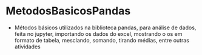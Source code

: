 # MetodosBasicosPandas
- Métodos básicos utilizados na biblioteca pandas, para análise de dados, feita no jupyter, importando os dados do excel, mostrando o os em formato de tabela, mesclando, somando, tirando médias, entre outras atividades
